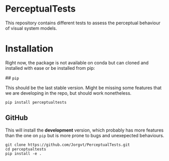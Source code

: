 # PerceptualTests
This repository contains different tests to assess the perceptual behaviour of visual system models.

# Installation
Right now, the package is not available on conda but can cloned and installed with ease or be installed from pip:

## `pip`

This should be the last stable version. Might be missing some features that we are developing in the repo, but should work nonetheless.

```
pip install perceptualtests
```

## GitHub

This will install the **development** version, which probably has more features than the one on `pip` but is more prone to bugs and unexepected behaviours.

```
git clone https://github.com/Jorgvt/PerceptualTests.git
cd perceptualtests
pip install -e .
```
